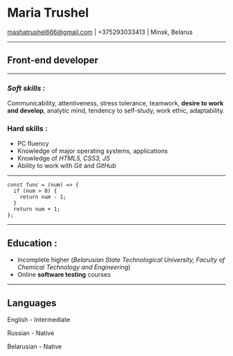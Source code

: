 # Maria Trushel

mashatrushel666@gmail.com | +375293033413 | Minsk, Belarus

---

## Front-end developer

---

### _Soft skills_ :

Communicability, attentiveness, stress tolerance, teamwork, **desire to work and develop**, analytic mind, tendency to self-study, work ethic, adaptability.

### **Hard skills** :

- PC fluency
- Knowledge of major operating systems, applications
- Knowledge of _HTML5, CSS3, JS_
- Ability to work with _Git_ and _GitHub_

---

```
const func = (num) => {
  if (num > 0) {
    return num - 1;
  }
  return num + 1;
};
```

---

## Education :

- Incomplete higher (_Belarusian State Technological University, Faculty of Chemical Technology and Engineering_)
- Online **software testing** courses

---

## Languages

English - Intermediate

Russian - Native

Belarusian - Native
